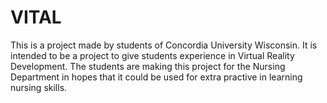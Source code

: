 # VITAL

This is a project made by students of Concordia University Wisconsin. It is intended to be a project to give students experience in 
Virtual Reality Development. The students are making this project for the Nursing Department in hopes that it could be used for 
extra practive in learning nursing skills.
